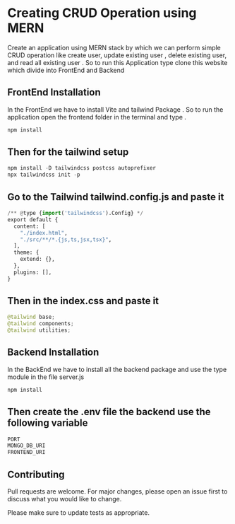 # Creating CRUD Operation using MERN

Create an application using MERN stack by which we can perform simple CRUD operation like create user, update existing user , delete existing user, and read all existing user . So to run this Application type clone this website which divide into FrontEnd and Backend 

## FrontEnd Installation

In the FrontEnd we have to install Vite and tailwind Package . So to run the application open the frontend folder in the terminal and type .

```bash
npm install
```

## Then for the tailwind setup

```python
npm install -D tailwindcss postcss autoprefixer
npx tailwindcss init -p
```
## Go to the Tailwind tailwind.config.js and paste it
```python
/** @type {import('tailwindcss').Config} */
export default {
  content: [
    "./index.html",
    "./src/**/*.{js,ts,jsx,tsx}",
  ],
  theme: {
    extend: {},
  },
  plugins: [],
}
```

## Then in the index.css and paste it
```python
@tailwind base;
@tailwind components;
@tailwind utilities;
```

## Backend Installation

In the BackEnd we have to install all the backend package and use the type module in the file server.js

```bash
npm install
```

## Then create the .env file the backend use the following variable 

```python
PORT
MONGO_DB_URI
FRONTEND_URI
```


## Contributing

Pull requests are welcome. For major changes, please open an issue first
to discuss what you would like to change.

Please make sure to update tests as appropriate.
